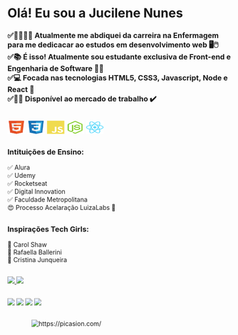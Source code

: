<h1>Olá! Eu sou a Jucilene Nunes</h1>

<h3>
     ✅👩🏼‍⚕️💉 Atualmente me abdiquei da carreira na Enfermagem para me dedicacar ao estudos em desenvolvimento web 🖥️🖱️ <br>
     ✅📚 É isso! Atualmente sou estudante exclusiva de Front-end e Engenharia de Software 💪😍 <br>
     ✅💻 Focada nas tecnologias HTML5, CSS3, Javascript, Node e React 🚀 <br>
     ✅🙋‍♀️ Disponível ao mercado de trabalho ✔️ <br>
</h3> 
  

<div style="display: inline_block"><br>
  <img align="center" alt="Ju-HTML" height="30" width="40" src="https://raw.githubusercontent.com/devicons/devicon/master/icons/html5/html5-original.svg">
  <img align="center" alt="Ju-CSS" height="30" width="40" src="https://raw.githubusercontent.com/devicons/devicon/master/icons/css3/css3-original.svg">
  <img align="center" alt="Ju-Js" height="30" width="40" src="https://raw.githubusercontent.com/devicons/devicon/master/icons/javascript/javascript-plain.svg">
   <img align="center" alt="Ju-Node" height="30" width="40" src="https://github.com/devicons/devicon/blob/master/icons/nodejs/nodejs-original.svg">
  <img align="center" alt="Ju-React" CA height="30" width="40" src="https://raw.githubusercontent.com/devicons/devicon/master/icons/react/react-original.svg">
</div>

  ##

<div>
     <h3>Intituições de Ensino:</h3>
      ✅ Alura<br>
      ✅ Udemy<br>
      ✅ Rocketseat<br>
      ✅ Digital Innovation<br>
      ✅ Faculdade Metropolitana<br>
     😍 Processo Acelaração LuizaLabs 💙<br>
</div>     

  ##
  
  <div>
     <h3>Inspirações Tech Girls:</h3>
     💖 Carol Shaw<br>
     💖 Rafaella Ballerini<br>
     💖 Cristina Junqueira<br>
</div>  

  ##
     
 <div>
  <a href="https://github.com/jucilenenunes">
  <img height="170em" src="https://github-readme-stats.vercel.app/api?username=jucilenenunes&show_icons=true&theme=dracula&include_all_commits=true&count_private=true"/>
  <img height="170em" src="https://github-readme-stats.vercel.app/api/top-langs/?username=jucilenenunes&layout=compact&langs_count=7&theme=dracula"/>
</div>
  
  ##
 
<div> 
  <a href="https://www.youtube.com/channel/UChuSWcXvns003Ms15Q9mNdA" target="_blank"><img src="https://img.shields.io/badge/YouTube-FF0000?style=for-the-badge&logo=youtube&logoColor=white" target="_blank"></a>
  <a href="https://www.instagram.com/jucilenenunes10/" target="_blank"><img src="https://img.shields.io/badge/-Instagram-%23E4405F?style=for-the-badge&logo=instagram&logoColor=white" target="_blank"></a>
 	<a href = "mailto:jucilenenunes10@gmail.com"><img src="https://img.shields.io/badge/-Gmail-%23333?style=for-the-badge&logo=gmail&logoColor=white" target="_blank"></a>
  <a href="https://www.linkedin.com/in/jucilene-nunes-485650212" target="_blank"><img src="https://img.shields.io/badge/-LinkedIn-%230077B5?style=for-the-badge&logo=linkedin&logoColor=white" target="_blank"></a> 
 </div>    
     
   ##
 
 <div>    
    <a href="https://picasion.com/"><img src="https://i.picasion.com/pic91/f66b6756cc5c1b24767132d2127faeba.gif" img align="right" width="450" height="450" border="0"  alt="https://picasion.com/" /></a><br /><a href="https://picasion.com/"></a>
 </div>    
 



